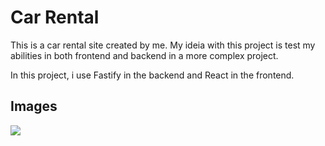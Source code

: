 # Car Rental

This is a car rental site created by me. My ideia with this project is test my abilities in both frontend and backend in a more complex project.

In this project, i use Fastify in the backend and React in the frontend.

## Images

<img src='![Alt text](<Screenshot from 2024-03-09 18-48-05-1.png>)'>
